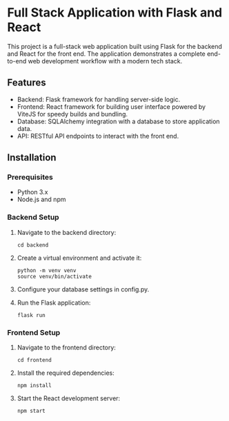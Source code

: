 # Full Stack Application with Flask and React
This project is a full-stack web application built using Flask for the backend and React for the front end. The application demonstrates a complete end-to-end web development workflow with a modern tech stack.

## Features
- Backend: Flask framework for handling server-side logic.
- Frontend: React framework for building user interface powered by ViteJS for speedy builds and bundling.
- Database: SQLAlchemy integration with a database to store application data.
- API: RESTful API endpoints to interact with the front end.


## Installation
### Prerequisites
- Python 3.x
- Node.js and npm

### Backend Setup
1. Navigate to the backend directory:
   ```
   cd backend
   ```
2. Create a virtual environment and activate it:
   ```
   python -m venv venv
   source venv/bin/activate

   ```
3. Configure your database settings in config.py.
   
4. Run the Flask application:
   ```
   flask run
   ```

### Frontend Setup
1. Navigate to the frontend directory:
   ```
   cd frontend
   ```
2. Install the required dependencies:
   ```
   npm install
   ```
3. Start the React development server:
   ```
   npm start
   ```
